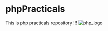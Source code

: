 # phpPracticals
This is php practicals repository !!!
![php_logo](https://user-images.githubusercontent.com/90252942/214904039-6bffebfa-daa2-4eba-8448-b55159e5e86a.png)
